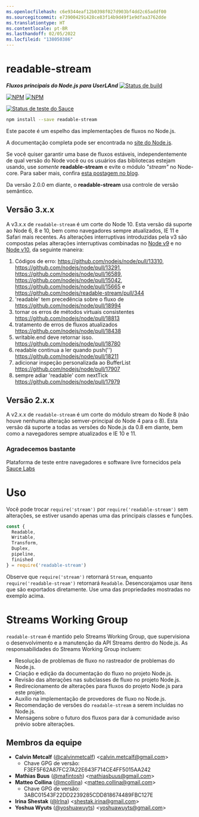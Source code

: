 ```yaml
---
ms.openlocfilehash: c6e9344eaf12b0398f027d903bf4dd2c65addf00
ms.sourcegitcommit: e739004291428ce83f14b9d49f1e9dfaa3762dde
ms.translationtype: HT
ms.contentlocale: pt-BR
ms.lasthandoff: 02/05/2022
ms.locfileid: "138050386"
---
```

# <a name="readable-stream"></a>readable-stream

***Fluxos principais do Node.js para UserLAnd***  [![Status de build](https://travis-ci.com/nodejs/readable-stream.svg?branch=master)](https://travis-ci.com/nodejs/readable-stream)


[![NPM](https://nodei.co/npm/readable-stream.png?downloads=true&downloadRank=true)](https://nodei.co/npm/readable-stream/)
[![NPM](https://nodei.co/npm-dl/readable-stream.png?&months=6&height=3)](https://nodei.co/npm/readable-stream/)


[![Status de teste do Sauce](https://saucelabs.com/browser-matrix/readabe-stream.svg)](https://saucelabs.com/u/readabe-stream)

```bash
npm install --save readable-stream
```

Este pacote é um espelho das implementações de fluxos no Node.js.

A documentação completa pode ser encontrada no [site do Node.js](https://nodejs.org/dist/v10.19.0/docs/api/stream.html).

Se você quiser garantir uma base de fluxos estáveis, independentemente de qual versão do Node você ou os usuários das bibliotecas estejam usando, use *somente* **readable-stream** e evite o módulo *"stream"* no Node-core. Para saber mais, confira [esta postagem no blog](http://r.va.gg/2014/06/why-i-dont-use-nodes-core-stream-module.html).

Da versão 2.0.0 em diante, o **readable-stream** usa controle de versão semântico.

## <a name="version-3xx"></a>Versão 3.x.x

A v3.x.x de `readable-stream` é um corte do Node 10. Esta versão dá suporte ao Node 6, 8 e 10, bem como navegadores sempre atualizados, IE 11 e Safari mais recentes. As alterações interruptivas introduzidas pela v3 são compostas pelas alterações interruptivas combinadas no [Node v9](https://nodejs.org/en/blog/release/v9.0.0/) e no [Node v10](https://nodejs.org/en/blog/release/v10.0.0/), da seguinte maneira:

1. Códigos de erro: https://github.com/nodejs/node/pull/13310, https://github.com/nodejs/node/pull/13291, https://github.com/nodejs/node/pull/16589, https://github.com/nodejs/node/pull/15042, https://github.com/nodejs/node/pull/15665 e https://github.com/nodejs/readable-stream/pull/344
2. 'readable' tem precedência sobre o fluxo de https://github.com/nodejs/node/pull/18994
3. tornar os erros de métodos virtuais consistentes https://github.com/nodejs/node/pull/18813
4. tratamento de erros de fluxos atualizados https://github.com/nodejs/node/pull/18438
5. writable.end deve retornar isso.
   https://github.com/nodejs/node/pull/18780
6. readable continua a ler quando push('') https://github.com/nodejs/node/pull/18211
7. adicionar inspeção personalizada ao BufferList https://github.com/nodejs/node/pull/17907
8. sempre adiar 'readable' com nextTick https://github.com/nodejs/node/pull/17979

## <a name="version-2xx"></a>Versão 2.x.x
A v2.x.x de `readable-stream` é um corte do módulo stream do Node 8 (não houve nenhuma alteração semver-principal do Node 4 para o 8). Esta versão dá suporte a todas as versões do Node.js da 0.8 em diante, bem como a navegadores sempre atualizados e IE 10 e 11.

### <a name="big-thanks"></a>Agradecemos bastante

Plataforma de teste entre navegadores e software livre fornecidos pela [Sauce Labs][sauce]

# <a name="usage"></a>Uso

Você pode trocar `require('stream')` por `require('readable-stream')` sem alterações, se estiver usando apenas uma das principais classes e funções.

```js
const {
  Readable,
  Writable,
  Transform,
  Duplex,
  pipeline,
  finished
} = require('readable-stream')
````

Observe que `require('stream')` retornará `Stream`, enquanto `require('readable-stream')` retornará `Readable`. Desencorajamos usar itens que são exportados diretamente. Use uma das propriedades mostradas no exemplo acima.

# <a name="streams-working-group"></a>Streams Working Group

`readable-stream` é mantido pelo Streams Working Group, que supervisiona o desenvolvimento e a manutenção da API Streams dentro do Node.js. As responsabilidades do Streams Working Group incluem:

* Resolução de problemas de fluxo no rastreador de problemas do Node.js.
* Criação e edição da documentação do fluxo no projeto Node.js.
* Revisão das alterações nas subclasses de fluxo no projeto Node.js.
* Redirecionamento de alterações para fluxos do projeto Node.js para este projeto.
* Auxílio na implementação de provedores de fluxo no Node.js.
* Recomendação de versões do `readable-stream` a serem incluídas no Node.js.
* Mensagens sobre o futuro dos fluxos para dar à comunidade aviso prévio sobre alterações.

<a name="members"></a>
## <a name="team-members"></a>Membros da equipe

* **Calvin Metcalf** ([@calvinmetcalf](https://github.com/calvinmetcalf)) &lt;calvin.metcalf@gmail.com&gt;
  - Chave GPG de versão: F3EF5F62A87FC27A22E643F714CE4FF5015AA242
* **Mathias Buus** ([@mafintosh](https://github.com/mafintosh)) &lt;mathiasbuus@gmail.com&gt;
* **Matteo Collina** ([@mcollina](https://github.com/mcollina)) &lt;matteo.collina@gmail.com&gt;
  - Chave GPG de versão: 3ABC01543F22DD2239285CDD818674489FBC127E
* **Irina Shestak** ([@lrlna](https://github.com/lrlna)) &lt;shestak.irina@gmail.com&gt;
* **Yoshua Wyuts** ([@yoshuawuyts](https://github.com/yoshuawuyts)) &lt;yoshuawuyts@gmail.com&gt;

[sauce]: https://saucelabs.com

